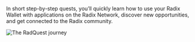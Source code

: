 In short step-by-step quests, you’ll quickly learn how to use your Radix Wallet with applications on the Radix Network, discover new opportunities, and get connected to the Radix community.

![The RadQuest journey](/quests-images/key/1-KeyImage_RadQuestQuest.webp)